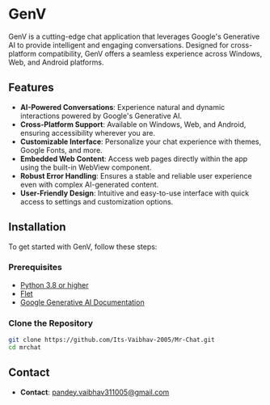 # GenV

GenV is a cutting-edge chat application that leverages Google's Generative AI to provide intelligent and engaging conversations. Designed for cross-platform compatibility, GenV offers a seamless experience across Windows, Web, and Android platforms.

## Features

- **AI-Powered Conversations**: Experience natural and dynamic interactions powered by Google's Generative AI.
- **Cross-Platform Support**: Available on Windows, Web, and Android, ensuring accessibility wherever you are.
- **Customizable Interface**: Personalize your chat experience with themes, Google Fonts, and more.
- **Embedded Web Content**: Access web pages directly within the app using the built-in WebView component.
- **Robust Error Handling**: Ensures a stable and reliable user experience even with complex AI-generated content.
- **User-Friendly Design**: Intuitive and easy-to-use interface with quick access to settings and customization options.

## Installation

To get started with GenV, follow these steps:

### Prerequisites

- [Python 3.8 or higher](https://www.python.org/)
- [Flet](https://flet.dev/) 
- [Google Generative AI Documentation](https://deepmind.google/technologies/gemini/)

### Clone the Repository

```bash
git clone https://github.com/Its-Vaibhav-2005/Mr-Chat.git
cd mrchat
```

## Contact
- **Contact**: [pandey.vaibhav311005@gmail.com](pandey.vaibhav311005@gmail.com)